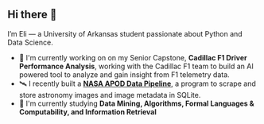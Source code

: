 ## Hi there 👋

I’m Eli — a University of Arkansas student passionate about Python and Data Science.

- 🔭 I'm currently working on on my Senior Capstone, **Cadillac F1 Driver Performance Analysis**, working with the Cadillac F1 team to build an AI powered tool to analyze and gain insight from F1 telemetry data.
- 🛰️ I recently built a [**NASA APOD Data Pipeline**](https://github.com/eli-rosee/nasa-apod-pipeline), a program to scrape and store astronomy images and image metadata in SQLite.
- 🌱 I'm currently studying **Data Mining, Algorithms, Formal Languages & Computability, and Information Retrieval**
